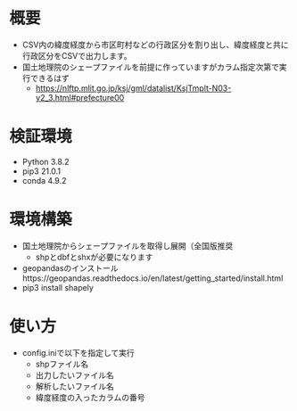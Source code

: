 # 概要
* CSV内の緯度経度から市区町村などの行政区分を割り出し、緯度経度と共に行政区分をCSVで出力します。
* 国土地理院のシェープファイルを前提に作っていますがカラム指定次第で実行できるはず
  * https://nlftp.mlit.go.jp/ksj/gml/datalist/KsjTmplt-N03-v2_3.html#prefecture00

# 検証環境
* Python 3.8.2
* pip3 21.0.1
* conda 4.9.2

# 環境構築
* 国土地理院からシェープファイルを取得し展開（全国版推奨
  * shpとdbfとshxが必要になります 
* geopandasのインストールhttps://geopandas.readthedocs.io/en/latest/getting_started/install.html 
* pip3 install shapely

# 使い方
* config.iniで以下を指定して実行
  * shpファイル名
  * 出力したいファイル名
  * 解析したいファイル名
  * 緯度経度の入ったカラムの番号
